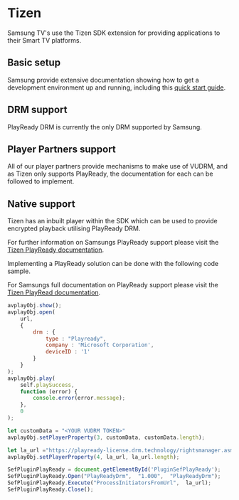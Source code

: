 # Tizen

Samsung TV's use the Tizen SDK extension for providing applications to their Smart TV platforms.

## Basic setup

Samsung provide extensive documentation showing how to get a development environment up and running, including this [quick start guide](https://developer.samsung.com/tv/develop/getting-started/quick-start-guide).

## DRM support

PlayReady DRM is currently the only DRM supported by Samsung.

## Player Partners support

All of our player partners provide mechanisms to make use of VUDRM, and as Tizen only supports PlayReady, the documentation for each can be followed to implement.  

## Native support

Tizen has an inbuilt player within the SDK which can be used to provide encrypted playback utilising PlayReady DRM.

For further information on Samsungs PlayReady support please visit the [Tizen PlayReady documentation](https://developer.samsung.com/tv/develop/legacy-platform-library/tut00064/index).

Implementing a PlayReady solution can be done with the following code sample.

For Samsungs full documentation on PlayReady support please visit the [Tizen PlayRead documentation](https://developer.samsung.com/tv/develop/legacy-platform-library/tut00064/index).

```javascript
avplayObj.show();
avplayObj.open(
    url,
    {
        drm : {
            type : "Playready",
            company : 'Microsoft Corporation',
            deviceID : '1'
        }
    }
);
avplayObj.play(
    self.playSuccess,
    function (error) {
        console.error(error.message);
    },
    0
);

let customData = "<YOUR VUDRM TOKEN>"
avplayObj.setPlayerProperty(3, customData, customData.length);

let la_url ="https://playready-license.drm.technology/rightsmanager.asmx";
avplayObj.setPlayerProperty(4, la_url, la_url.length);

SefPluginPlayReady = document.getElementById('PluginSefPlayReady');
SefPluginPlayReady.Open("PlayReadyDrm",  "1.000",  "PlayReadyDrm");
SefPluginPlayReady.Execute("ProcessInitiatorsFromUrl",  la_url);
SefPluginPlayReady.Close();
```


